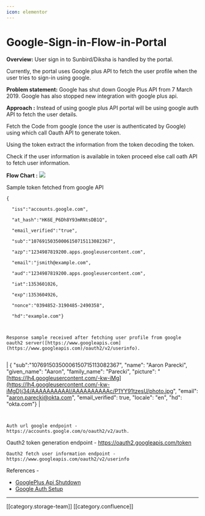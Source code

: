 ```yaml
---
icon: elementor
---
```


# Google-Sign-in-Flow-in-Portal

**Overview:** User sign in to Sunbird/Diksha is handled by the portal.

Currently, the portal uses Google plus API to fetch the user profile when the user tries to sign-in using google.

**Problem statement:** Google has shut down Google Plus API from 7 March 2019. Google has also stopped new integration with google plus api.

**Approach :** Instead of using google plus API portal will be using google auth API to fetch the user details.

Fetch the Code from google (once the user is authenticated by Google) using which call Oauth API to generate token.

Using the token extract the information from the token decoding the token.

Check if the user information is available in token proceed else call oath API to fetch user information.&#x20;

**Flow Chart :** ![](<../../../../.gitbook/assets/Google Sign Flow.jpg>)

Sample token fetched from google API

```
{

  "iss":"accounts.google.com",

  "at_hash":"HK6E_P6Dh8Y93mRNtsDB1Q",

  "email_verified":"true",

  "sub":"10769150350006150715113082367",

  "azp":"1234987819200.apps.googleusercontent.com",

  "email":"jsmith@example.com",

  "aud":"1234987819200.apps.googleusercontent.com",

  "iat":1353601026,

  "exp":1353604926,

  "nonce":"0394852-3190485-2490358",

  "hd":"example.com"}



Response sample received after fetching user profile from google oauth2 server([https://www.googleapis.com](https://www.googleapis.com)/oauth2/v2/userinfo).


```

\| {  "sub":"10769150350006150715113082367", "name": "Aaron Parecki", "given\_name": "Aaron", "family\_name": "Parecki", "picture": "[https://lh4.googleusercontent.com/-kw-iMg](https://lh4.googleusercontent.com/-kw-iMgD)j34/AAAAAAAAAAI/AAAAAAAAAAc/P1YY91tzesU/photo.jpg", "email": "aaron.parecki@okta.com", "email\_verified": true, "locale": "en", "hd": "okta.com"} |

```


Auth url google endpoint - https://accounts.google.com/o/oauth2/v2/auth.
```

Oauth2 token generation endpoint - https://oauth2.googleapis.com/token

```
Oauth2 fetch user information endpoint - https://www.googleapis.com/oauth2/v2/userinfo
```

References -&#x20;

* &#x20;[GooglePlus Api Shutdown](https://developers.google.com/+/mobile/android/api-deprecation)
* &#x20;[Google Auth Setup](https://developers.google.com/identity/protocols/OAuth2)&#x20;

***

\[\[category.storage-team]] \[\[category.confluence]]
